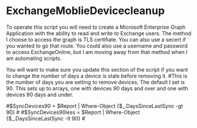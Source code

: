 # ExchangeMoblieDevicecleanup
To operate this script you will need to create a Microsoft Enterprise Graph Application with the ability to read and write to Exchange users. The method I choose to access the graph is TLS certifiate. You can also use a secert if you wanted to go that route. You could also use a username and password to access ExchangeOnline, but I am moving away from that method when I am automating scripts.

You will want to make sure you update this section of the script if you want to change the number of days a device is stale before removing it.
#This is the number of days you are setting to remove devices. The default I set is 90. This sets up to arrays, one with devices 90 days and over and one with devices 90 days and under.


#$SyncDevices90 = $Report | Where-Object {$_.DaysSinceLastSync -gt 90} #
#$SyncDevices90less = $Report | Where-Object {$_.DaysSinceLastSync -lt 90} #
